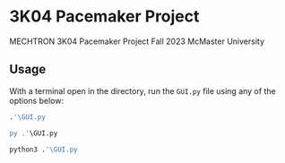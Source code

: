 # 3K04 Pacemaker Project

MECHTRON 3K04
Pacemaker Project
Fall 2023
McMaster University

## Usage

With a terminal open in the directory, run the `GUI.py` file using any of the options below:

```bash
.'\GUI.py

py .'\GUI.py

python3 .'\GUI.py
```
